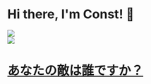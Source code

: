 # Hi there, I'm Const! :wave:
<a href="https://github.com/constvk"><img src="https://github-readme-stats.vercel.app/api?username=constvk"> <br> <img src="https://github-readme-stats.vercel.app/api/top-langs/?username=constvk">
# あなたの敵は誰ですか？
